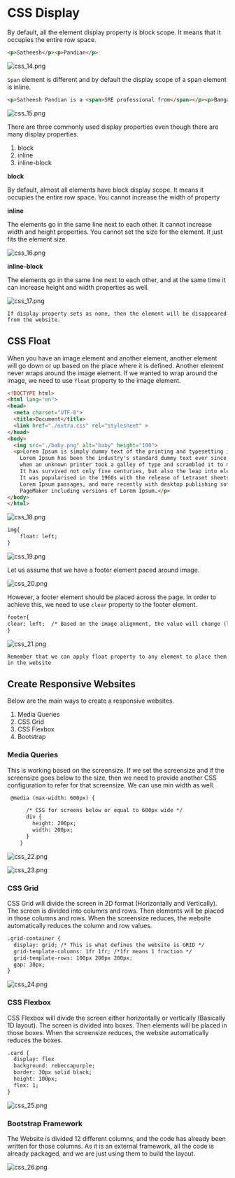 # CSS Display

By default, all the element display property is block scope. It means that it occupies the entire row space.

```html
<p>Satheesh</p><p>Pandian</p>
```

![css_14.png](../assets/css_14.png)

`Span` element is different and by default the display scope of a span element is inline. 

```html
<p>Satheesh Pandian is a <span>SRE professional from</span></p><p>Bangalore</p>
```
![css_15.png](../assets/css_15.png)

There are three commonly used display properties even though there are many display properties.

1. block
2. inline
3. inline-block

**block**

By default, almost all elements have block display scope.
It means it occupies the entire row space.
You cannot increase the width of property

**inline** 

The elements go in the same line next to each other.
It cannot increase width and height properties.
You cannot set the size for the element.
It just fits the element size.

![css_16.png](../assets/css_16.png)

**inline-block** 

The elements go in the same line next to each other,
and at the same time it can increase height and width properties as well.

![css_17.png](../assets/css_17.png)

`If display property sets as none, then the element will be disappeared from the website.`

## CSS Float

When you have an image element and another element,
another element will go down or up based on the place where it is defined.
Another element never wraps around the image element.
If we wanted to wrap around the image, we need to use `float` property to the image element.

```html
<!DOCTYPE html>
<html lang="en">
<head>
  <meta charset="UTF-8">
  <title>Document</title>
  <link href="./extra.css" rel="stylesheet" >
</head>
<body>
  <img src="./baby.png" alt="baby" height="100">
  <p>Lorem Ipsum is simply dummy text of the printing and typesetting industry. 
    Lorem Ipsum has been the industry's standard dummy text ever since the 1500s, 
    when an unknown printer took a galley of type and scrambled it to make a type specimen book. 
    It has survived not only five centuries, but also the leap into electronic typesetting, remaining essentially unchanged. 
    It was popularised in the 1960s with the release of Letraset sheets containing 
    Lorem Ipsum passages, and more recently with desktop publishing software like Aldus 
    PageMaker including versions of Lorem Ipsum.</p>
</body>
</html>
```

![css_18.png](../assets/css_18.png)

```html
img{
    float: left;
}
```

![css_19.png](../assets/css_19.png)


Let us assume that we have a footer element paced around image.

![css_20.png](../assets/css_20.png)

However, a footer element should be placed across the page.
In order to achieve this, we need to use `clear` property to the footer element.

```html
footer{
clear: left;  /* Based on the image alignment, the value will change (left/right/both) /*
}
```

![css_21.png](../assets/css_21.png)

`Remember that we can apply float property to any element to place them in the website`


## Create Responsive Websites

Below are the main ways to create a responsive websites.

1. Media Queries
2. CSS Grid
3. CSS Flexbox
4. Bootstrap


### Media Queries

This is working based on the screensize.
If we set the screensize and if the screensize goes below to the size,
then we need to provide another CSS configuration to refer for that screensize.
We can use min width as well.

```html
 @media (max-width: 600px) {

      /* CSS for screens below or equal to 600px wide */
      div {
        height: 200px;
        width: 200px;
      }
    }
```

![css_22.png](../assets/css_22.png)

![css_23.png](../assets/css_23.png)


### CSS Grid

CSS Grid will divide the screen in 2D format (Horizontally and Vertically). The screen is divided into columns and rows.
Then elements will be placed in those columns and rows.
When the screensize reduces, the website automatically reduces the column and row values.

```html
.grid-container {
  display: grid; /* This is what defines the website is GRID */ 
  grid-template-columns: 1fr 1fr; /*1fr means 1 fraction */
  grid-template-rows: 100px 200px 200px;
  gap: 30px;
}

```

![css_24.png](../assets/css_24.png)


### CSS Flexbox

CSS Flexbox will divide the screen either horizontally or vertically (Basically 1D layout).
The screen is divided into boxes. Then elements will be placed in those boxes.
When the screensize reduces, the website automatically reduces the boxes.

```html
.card {
  display: flex
  background: rebeccapurple;
  border: 30px solid black;
  height: 100px;
  flex: 1;
}
```

![css_25.png](../assets/css_25.png)


### Bootstrap Framework

The Website is divided 12 different columns, and the code has already been written for those columns.
As it is an external framework, all the code is already packaged, and we are just using them to build the layout.

![css_26.png](../assets/css_26.png)